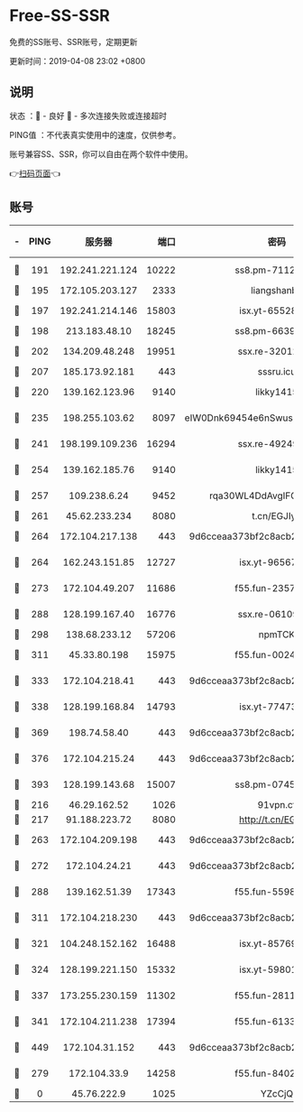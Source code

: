 # Free-SS-SSR

免费的SS账号、SSR账号，定期更新

更新时间：2019-04-08 23:02 +0800

## 说明

状态     ：🙂 - 良好 🙁 - 多次连接失败或连接超时

PING值   ：不代表真实使用中的速度，仅供参考。

账号兼容SS、SSR，你可以自由在两个软件中使用。

👉[扫码页面](https://liesauer.github.io/Free-SS-SSR/)👈

## 账号

|-|PING|服务器|端口|密码|加密方式|区域|
|:----:|:----:|:-----:|-----:|:----:|:----:|:----:|
|🙂|191|192.241.221.124|10222|ss8.pm-71123856|aes-256-cfb|US|
|🙂|195|172.105.203.127|2333|liangshanbo|chacha20|JP|
|🙂|197|192.241.214.146|15803|isx.yt-65528356|aes-256-cfb|US|
|🙂|198|213.183.48.10|18245|ss8.pm-66393929|rc4-md5|RU|
|🙂|202|134.209.48.248|19951|ssx.re-32012772|aes-256-cfb|US|
|🙂|207|185.173.92.181|443|sssru.icu|rc4-md5|RU|
|🙂|220|139.162.123.96|9140|likky1415|aes-256-cfb|JP|
|🙂|235|198.255.103.62|8097|eIW0Dnk69454e6nSwuspv9DmS201tQ0D|aes-256-cfb|US|
|🙂|241|198.199.109.236|16294|ssx.re-49249273|aes-256-cfb|US|
|🙂|254|139.162.185.76|9140|likky1415|aes-256-cfb|DE|
|🙂|257|109.238.6.24|9452|rqa30WL4DdAvgIFG6Fs3znzTa|aes-256-cfb|FR|
|🙂|261|45.62.233.234|8080|t.cn/EGJIyrl|rc4-md5|CA|
|🙂|264|172.104.217.138|443|9d6cceaa373bf2c8acb22e60b6a58be6|aes-256-cfb|US|
|🙂|264|162.243.151.85|12727|isx.yt-96567464|aes-256-cfb|US|
|🙂|273|172.104.49.207|11686|f55.fun-23572783|aes-256-cfb|SG|
|🙂|288|128.199.167.40|16776|ssx.re-06109794|aes-256-cfb|SG|
|🙂|298|138.68.233.12|57206|npmTCK|rc4-md5|US|
|🙂|311|45.33.80.198|15975|f55.fun-00246123|aes-256-cfb|US|
|🙂|333|172.104.218.41|443|9d6cceaa373bf2c8acb22e60b6a58be6|aes-256-cfb|US|
|🙂|338|128.199.168.84|14793|isx.yt-77473407|aes-256-cfb|SG|
|🙂|369|198.74.58.40|443|9d6cceaa373bf2c8acb22e60b6a58be6|aes-256-cfb|US|
|🙂|376|172.104.215.24|443|9d6cceaa373bf2c8acb22e60b6a58be6|aes-256-cfb|US|
|🙂|393|128.199.143.68|15007|ss8.pm-07458525|aes-256-cfb|SG|
|🙂|216|46.29.162.52|1026|91vpn.cf|rc4-md5|RU|
|🙂|217|91.188.223.72|8080|http://t.cn/EGJIyrl|rc4-md5|RU|
|🙂|263|172.104.209.198|443|9d6cceaa373bf2c8acb22e60b6a58be6|aes-256-cfb|US|
|🙂|272|172.104.24.21|443|9d6cceaa373bf2c8acb22e60b6a58be6|aes-256-cfb|US|
|🙂|288|139.162.51.39|17343|f55.fun-55982409|aes-256-cfb|SG|
|🙂|311|172.104.218.230|443|9d6cceaa373bf2c8acb22e60b6a58be6|aes-256-cfb|US|
|🙂|321|104.248.152.162|16488|isx.yt-85769451|aes-256-cfb|SG|
|🙂|324|128.199.221.150|15332|isx.yt-59801351|aes-256-cfb|SG|
|🙂|337|173.255.230.159|11302|f55.fun-28114209|aes-256-cfb|US|
|🙂|341|172.104.211.238|17394|f55.fun-61332422|aes-256-cfb|US|
|🙂|449|172.104.31.152|443|9d6cceaa373bf2c8acb22e60b6a58be6|aes-256-cfb|US|
|🙁|279|172.104.33.9|14258|f55.fun-84028814|aes-256-cfb|SG|
|🙁|0|45.76.222.9|1025|YZcCjQ|rc4-md5|JP|

